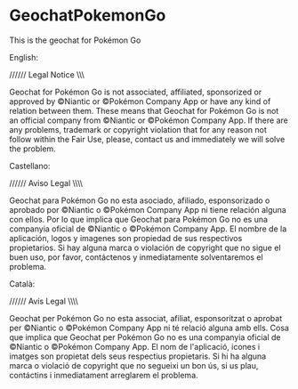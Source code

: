 # GeochatPokemonGo
This is the geochat for Pokémon Go

English:

////// Legal Notice \\\\\\

Geochat for Pokémon Go is not associated, affiliated, sponsorized or approved by ©Niantic or ©Pokémon Company App or have any kind of relation between them. These means that Geochat for Pokémon Go is not an official company from ©Niantic or ©Pokémon Company App. If there are any problems, trademark or copyright violation that for any reason not follow within the Fair Use, please, contact us and immediately we will solve the problem.


Castellano:

////// Aviso Legal \\\\\\\

Geochat para Pokémon Go no esta asociado, afiliado, esponsorizado o aprobado por ©Niantic o ©Pokémon Company App ni tiene relación alguna con ellos. Por lo que implica que Geochat para Pokémon Go no es una companyia oficial de ©Niantic o ©Pokémon Company App. El nombre de la aplicación, logos y imagenes son propiedad de sus respectivos propietarios. Si hay alguna marca o violación de copyright que no sigue el buen uso, por favor, contáctenos y inmediatamente solventaremos el problema.


Català:

////// Avís Legal \\\\\\\

Geochat per Pokémon Go no esta associat, afiliat, esponsoritzat o aprobat per ©Niantic o ©Pokémon Company App ni té relació alguna amb ells. Cosa que implica que Geochat per Pokémon Go no es una companyia oficial de ©Niantic o ©Pokémon Company App. El nom de l'aplicació, icones i imatges son propietat dels seus respectius propietaris. Si hi ha alguna marca o violació de copyright que no segueixi un bon ús, si us plau, contáctins i inmediatament arreglarem el problema.

